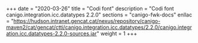 +++
date        = "2020-03-26"
title       = "Codi font"
description = "Codi font canigo.integration.icc.datatypes 2.2.0"
sections    = "canigo-fwk-docs"
enllac		= "https://hudson.intranet.gencat.cat/nexus/repository/canigo-maven2/cat/gencat/ctti/canigo.integration.icc.datatypes/2.2.0/canigo.integration.icc.datatypes-2.2.0-sources.jar"
weight		= 1
+++
